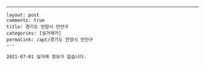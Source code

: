 ---
    layout: post
    comments: true
    title: 경기도 안양시 만안구
    categories: [실거래가]
    permalink: /apt/경기도 안양시 만안구
    ---

    2021-07-01 실거래 정보가 없습니다.

    